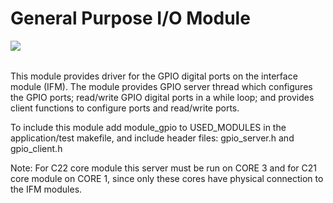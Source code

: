 General Purpose I/O Module
=======================
<a href="https://github.com/synapticon/sc_sncn_motorctrl_sin/blob/master/SYNAPTICON.md">
<img align="left" src="https://s3-eu-west-1.amazonaws.com/synapticon-resources/images/logos/synapticon_fullname_blackoverwhite_280x48.png"/>
</a>
<br/>
<br/>

This module provides driver for the GPIO digital ports on the interface module (IFM).
The module provides GPIO server thread which configures the GPIO ports; read/write GPIO 
digital ports in a while loop; and provides client functions to configure ports and 
read/write ports. 

To include this module add module_gpio to USED_MODULES in the application/test
makefile, and include header files: gpio_server.h and gpio_client.h

Note: For C22 core module this server must be run on CORE 3 and for C21 core module on 
CORE 1, since only these cores have physical connection to the IFM modules.
